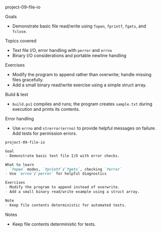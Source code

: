 project-09-file-io

Goals
- Demonstrate basic file read/write using `fopen`, `fprintf`, `fgets`, and `fclose`.

Topics covered
- Text file I/O, error handling with `perror` and `errno`
- Binary I/O considerations and portable newline handling

Exercises
- Modify the program to append rather than overwrite; handle missing files gracefully.
- Add a small binary read/write exercise using a simple struct array.

Build & test
- `build.ps1` compiles and runs; the program creates `sample.txt` during execution and prints its contents.

Error handling
- Use `errno` and `strerror(errno)` to provide helpful messages on failure. Add tests for permission errors.

```markdown
project-09-file-io

Goal
- Demonstrate basic text file I/O with error checks.

What to learn
- `fopen` modes, `fprintf`/`fgets`, checking `ferror`
- Use `errno`/`perror` for helpful diagnostics

Exercises
- Modify the program to append instead of overwrite.
- Add a small binary read/write example using a struct array.

Note
- Keep file contents deterministic for automated tests.

```
Notes

- Keep file contents deterministic for tests.
